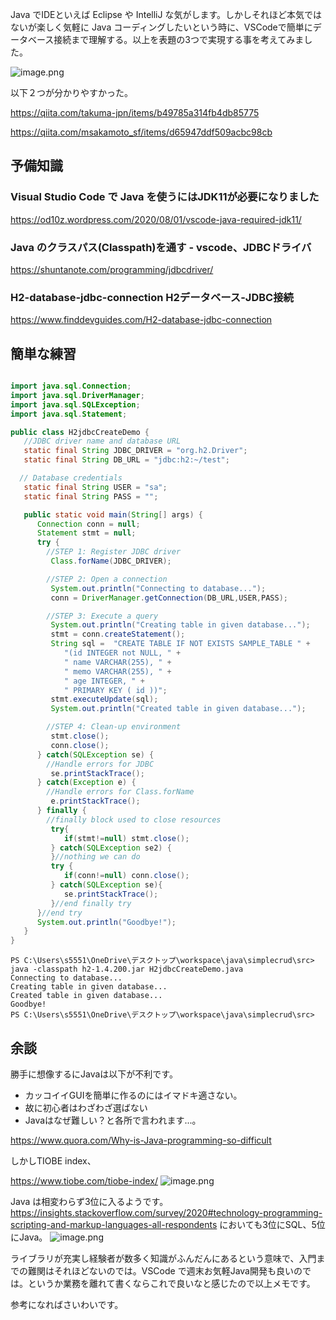 Java でIDEといえば Eclipse や IntelliJ な気がします。しかしそれほど本気ではないが楽しく気軽に Java コーディングしたいという時に、VSCodeで簡単にデータベース接続まで理解する。以上を表題の3つで実現する事を考えてみました。

![image.png](https://qiita-image-store.s3.ap-northeast-1.amazonaws.com/0/93824/e4ca76a7-d69c-d190-e884-308e5cfa8cc4.png)

以下２つが分かりやすかった。

https://qiita.com/takuma-jpn/items/b49785a314fb4db85775

https://qiita.com/msakamoto_sf/items/d65947ddf509acbc98cb


## 予備知識

### Visual Studio Code で Java を使うにはJDK11が必要になりました

https://od10z.wordpress.com/2020/08/01/vscode-java-required-jdk11/

### Java のクラスパス(Classpath)を通す - vscode、JDBCドライバ

https://shuntanote.com/programming/jdbcdriver/

### H2-database-jdbc-connection H2データベース-JDBC接続

https://www.finddevguides.com/H2-database-jdbc-connection


## 簡単な練習

```java

import java.sql.Connection;
import java.sql.DriverManager;
import java.sql.SQLException;
import java.sql.Statement;

public class H2jdbcCreateDemo {
   //JDBC driver name and database URL
   static final String JDBC_DRIVER = "org.h2.Driver";
   static final String DB_URL = "jdbc:h2:~/test";

  // Database credentials
   static final String USER = "sa";
   static final String PASS = "";

   public static void main(String[] args) {
      Connection conn = null;
      Statement stmt = null;
      try {
        //STEP 1: Register JDBC driver
         Class.forName(JDBC_DRIVER);

        //STEP 2: Open a connection
         System.out.println("Connecting to database...");
         conn = DriverManager.getConnection(DB_URL,USER,PASS);

        //STEP 3: Execute a query
         System.out.println("Creating table in given database...");
         stmt = conn.createStatement();
         String sql =  "CREATE TABLE IF NOT EXISTS SAMPLE_TABLE " +
            "(id INTEGER not NULL, " +
            " name VARCHAR(255), " +
            " memo VARCHAR(255), " +
            " age INTEGER, " +
            " PRIMARY KEY ( id ))";
         stmt.executeUpdate(sql);
         System.out.println("Created table in given database...");

        //STEP 4: Clean-up environment
         stmt.close();
         conn.close();
      } catch(SQLException se) {
        //Handle errors for JDBC
         se.printStackTrace();
      } catch(Exception e) {
        //Handle errors for Class.forName
         e.printStackTrace();
      } finally {
        //finally block used to close resources
         try{
            if(stmt!=null) stmt.close();
         } catch(SQLException se2) {
         }//nothing we can do
         try {
            if(conn!=null) conn.close();
         } catch(SQLException se){
            se.printStackTrace();
         }//end finally try
      }//end try
      System.out.println("Goodbye!");
   }
}

```

```
PS C:\Users\s5551\OneDrive\デスクトップ\workspace\java\simplecrud\src> java -classpath h2-1.4.200.jar H2jdbcCreateDemo.java
Connecting to database...
Creating table in given database...
Created table in given database...
Goodbye!
PS C:\Users\s5551\OneDrive\デスクトップ\workspace\java\simplecrud\src> 
```

## 余談

勝手に想像するにJavaは以下が不利です。

- カッコイイGUIを簡単に作るのにはイマドキ適さない。
- 故に初心者はわざわざ選ばない
- Javaはなぜ難しい？と各所で言われます...。

https://www.quora.com/Why-is-Java-programming-so-difficult

しかしTIOBE index、

https://www.tiobe.com/tiobe-index/
![image.png](https://qiita-image-store.s3.ap-northeast-1.amazonaws.com/0/93824/0c5a4961-0862-6f7a-be37-ebe108abca8e.png)

Java は相変わらず3位に入るようです。
https://insights.stackoverflow.com/survey/2020#technology-programming-scripting-and-markup-languages-all-respondents においても3位にSQL、5位にJava。
![image.png](https://qiita-image-store.s3.ap-northeast-1.amazonaws.com/0/93824/7fadbb92-e325-c9c0-2c96-40b468e66f4b.png)

ライブラリが充実し経験者が数多く知識がふんだんにあるという意味で、入門までの難関はそれほどないのでは。VSCode で週末お気軽Java開発も良いのでは。というか業務を離れて書くならこれで良いなと感じたので以上メモです。

参考になればさいわいです。
